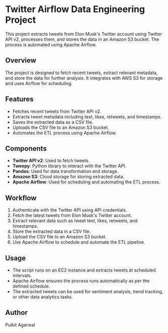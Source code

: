 # Twitter Airflow Data Engineering Project

This project extracts tweets from Elon Musk's Twitter account using Twitter API v2, processes them, and stores the data in an Amazon S3 bucket. The process is automated using Apache Airflow.

## Overview

The project is designed to fetch recent tweets, extract relevant metadata, and store the data for further analysis. It integrates with AWS S3 for storage and uses Airflow for scheduling.

## Features

- Fetches recent tweets from Twitter API v2.
- Extracts tweet metadata including text, likes, retweets, and timestamps.
- Saves the extracted data as a CSV file.
- Uploads the CSV file to an Amazon S3 bucket.
- Automates the ETL process using Apache Airflow.

## Components

- **Twitter API v2**: Used to fetch tweets.
- **Tweepy**: Python library to interact with the Twitter API.
- **Pandas**: Used for data transformation and storage.
- **Amazon S3**: Cloud storage for storing extracted data.
- **Apache Airflow**: Used for scheduling and automating the ETL process.

## Workflow

1. Authenticate with the Twitter API using API credentials.
2. Fetch the latest tweets from Elon Musk's Twitter account.
3. Extract relevant data such as tweet text, likes, retweets, and timestamps.
4. Store the extracted data in a CSV file.
5. Upload the CSV file to an Amazon S3 bucket.
6. Use Apache Airflow to schedule and automate the ETL pipeline.

## Usage

- The script runs on an EC2 instance and extracts tweets at scheduled intervals.
- Apache Airflow ensures the process runs automatically as per the defined schedule.
- The extracted tweets can be used for sentiment analysis, trend tracking, or other data analytics tasks.

## Author

Pulkit Agarwal
